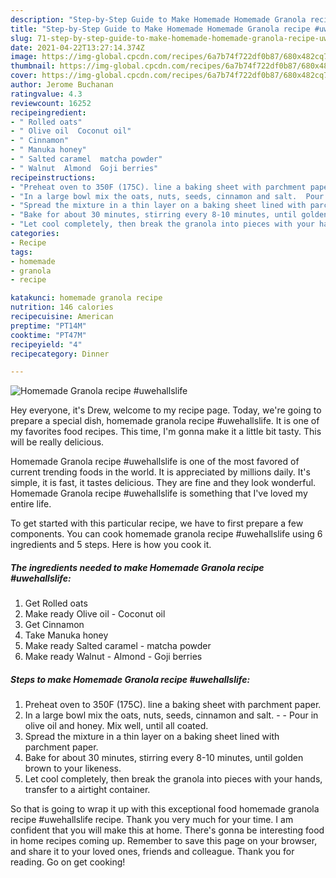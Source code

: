 ```yaml
---
description: "Step-by-Step Guide to Make Homemade Homemade Granola recipe #uwehallslife"
title: "Step-by-Step Guide to Make Homemade Homemade Granola recipe #uwehallslife"
slug: 71-step-by-step-guide-to-make-homemade-homemade-granola-recipe-uwehallslife
date: 2021-04-22T13:27:14.374Z
image: https://img-global.cpcdn.com/recipes/6a7b74f722df0b87/680x482cq70/homemade-granola-recipe-uwehallslife-recipe-main-photo.jpg
thumbnail: https://img-global.cpcdn.com/recipes/6a7b74f722df0b87/680x482cq70/homemade-granola-recipe-uwehallslife-recipe-main-photo.jpg
cover: https://img-global.cpcdn.com/recipes/6a7b74f722df0b87/680x482cq70/homemade-granola-recipe-uwehallslife-recipe-main-photo.jpg
author: Jerome Buchanan
ratingvalue: 4.3
reviewcount: 16252
recipeingredient:
- " Rolled oats"
- " Olive oil  Coconut oil"
- " Cinnamon"
- " Manuka honey"
- " Salted caramel  matcha powder"
- " Walnut  Almond  Goji berries"
recipeinstructions:
- "Preheat oven to 350F (175C). line a baking sheet with parchment paper."
- "In a large bowl mix the oats, nuts, seeds, cinnamon and salt.  Pour in olive oil and honey. Mix well, until all coated."
- "Spread the mixture in a thin layer on a baking sheet lined with parchment paper."
- "Bake for about 30 minutes, stirring every 8-10 minutes, until golden brown to your likeness."
- "Let cool completely, then break the granola into pieces with your hands, transfer to a airtight container."
categories:
- Recipe
tags:
- homemade
- granola
- recipe

katakunci: homemade granola recipe 
nutrition: 146 calories
recipecuisine: American
preptime: "PT14M"
cooktime: "PT47M"
recipeyield: "4"
recipecategory: Dinner

---
```



![Homemade Granola recipe #uwehallslife](https://img-global.cpcdn.com/recipes/6a7b74f722df0b87/680x482cq70/homemade-granola-recipe-uwehallslife-recipe-main-photo.jpg)

Hey everyone, it's Drew, welcome to my recipe page. Today, we're going to prepare a special dish, homemade granola recipe #uwehallslife. It is one of my favorites food recipes. This time, I'm gonna make it a little bit tasty. This will be really delicious.



Homemade Granola recipe #uwehallslife is one of the most favored of current trending foods in the world. It is appreciated by millions daily. It's simple, it is fast, it tastes delicious. They are fine and they look wonderful. Homemade Granola recipe #uwehallslife is something that I've loved my entire life.


To get started with this particular recipe, we have to first prepare a few components. You can cook homemade granola recipe #uwehallslife using 6 ingredients and 5 steps. Here is how you cook it.

<!--inarticleads1-->

##### The ingredients needed to make Homemade Granola recipe #uwehallslife:

1. Get  Rolled oats
1. Make ready  Olive oil - Coconut oil
1. Get  Cinnamon
1. Take  Manuka honey
1. Make ready  Salted caramel - matcha powder
1. Make ready  Walnut - Almond - Goji berries




<!--inarticleads2-->

##### Steps to make Homemade Granola recipe #uwehallslife:

1. Preheat oven to 350F (175C). line a baking sheet with parchment paper.
1. In a large bowl mix the oats, nuts, seeds, cinnamon and salt. -  - Pour in olive oil and honey. Mix well, until all coated.
1. Spread the mixture in a thin layer on a baking sheet lined with parchment paper.
1. Bake for about 30 minutes, stirring every 8-10 minutes, until golden brown to your likeness.
1. Let cool completely, then break the granola into pieces with your hands, transfer to a airtight container.




So that is going to wrap it up with this exceptional food homemade granola recipe #uwehallslife recipe. Thank you very much for your time. I am confident that you will make this at home. There's gonna be interesting food in home recipes coming up. Remember to save this page on your browser, and share it to your loved ones, friends and colleague. Thank you for reading. Go on get cooking!
